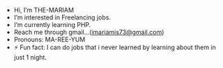-  Hi, I’m THE-MARIAM
-  I’m interested in Freelancing jobs.
-  I’m currently learning PHP.
- Reach me through gmail...(imariamis73@gmail.com)
-  Pronouns: MA-REE-YUM
- ⚡ Fun fact: I can do jobs that i never learned by learning about them in just 1 night.
<!---
THE-MARIAM/THE-MARIAM is a ✨ special ✨ repository because its `README.md` (this file) appears on your GitHub profile.
You can click the Preview link to take a look at your changes.
--->
